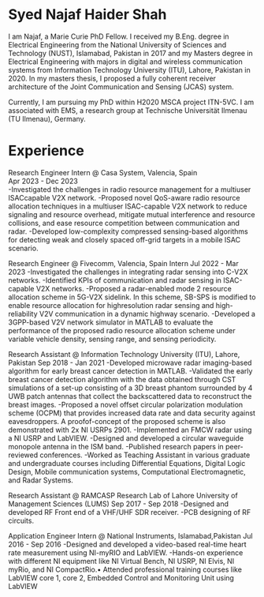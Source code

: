 # Syed Najaf Haider Shah

I am Najaf, a Marie Curie PhD Fellow. I received my B.Eng. degree in Electrical Engineering from the National University of Sciences and Technology (NUST), Islamabad, Pakistan in 2017 and my Masters degree in Electrical Engineering with majors in digital and wireless communication systems from Information Technology University (ITU), Lahore, Pakistan in 2020. In my masters thesis, I proposed a fully coherent receiver architecture of the Joint Communication and Sensing (JCAS) system.

Currently, I am pursuing my PhD within H2020 MSCA project ITN-5VC. I am associated with EMS, a research group at Technische Universität Ilmenau (TU Ilmenau), Germany.

# Experience
Research Engineer Intern @ Casa System, Valencia, Spain                                                  
Apr 2023 - Dec 2023<br>
-Investigated the challenges in radio resource management for a multiuser ISACcapable V2X network.
-Proposed novel QoS-aware radio resource allocation techniques in a multiuser ISAC-capable V2X network to reduce signaling and resource overhead, mitigate mutual interference and resource collisions, and ease resource competition between communication and radar.
-Developed low-complexity compressed sensing-based algorithms for detecting weak and closely spaced off-grid targets in a mobile ISAC scenario.

Research Engineer @ Fivecomm, Valencia, Spain Intern                                                     Jul 2022 - Mar 2023
-Investigated the challenges in integrating radar sensing into C-V2X networks.
-Identified KPIs of communication and radar sensing in ISAC-capable V2X networks.
-Proposed a radar-enabled mode 2 resource allocation scheme in 5G-V2X sidelink. In this scheme, SB-SPS is modified to enable resource allocation for highresolution radar sensing and high-reliability V2V communication in a dynamic highway scenario.
-Developed a 3GPP-based V2V network simulator in MATLAB to evaluate the performance of the proposed radio resource allocation scheme under variable vehicle density, sensing range, and sensing periodicity.

Research Assistant @ Information Technology University (ITU), Lahore, Pakistan                           Sep 2018 - Jan 2021
-Developed microwave radar imaging-based algorithm for early breast cancer detection in MATLAB.
-Validated the early breast cancer detection algorithm with the data obtained through CST simulations of a set-up consisting of a 3D breast phantom surrounded by 4 UWB patch antennas that collect the backscattered data to reconstruct the breast images.
-Proposed a novel offset circular polarization modulation scheme (OCPM) that provides increased data rate and data security against eavesdroppers. A proofof-concept of the proposed scheme is also demonstrated with 2x NI USRPs 2901.
-Implemented an FMCW radar using a NI USRP and LabVIEW.
-Designed and developed a circular waveguide monopole antenna in the ISM band.
-Published research papers in peer-reviewed conferences.
-Worked as Teaching Assistant in various graduate and undergraduate courses including Differential Equations, Digital Logic Design, Mobile communication systems, Computational Electromagnetic, and Radar Systems.

Research Assistant @ RAMCASP Research Lab of Lahore University of Management Sciences (LUMS)              Sep 2017 - Sep 2018
-Designed and developed RF Front end of a VHF/UHF SDR receiver.
-PCB designing of RF circuits. 

Application Engineer Intern @ National Instruments, Islamabad,Pakistan                                    Jul 2016 - Sep 2016
-Designed and developed a video-based real-time heart rate measurement using NI-myRIO and LabVIEW.
-Hands-on experience with different NI equipment like NI Virtual Bench, NI USRP, NI Elvis, NI myRio, and NI CompactRio.• Attended professional training courses like LabVIEW core 1, core 2, Embedded Control and Monitoring Unit using LabVIEW
